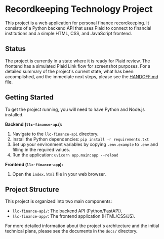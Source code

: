 # Recordkeeping Technology Project

This project is a web application for personal finance recordkeeping. It consists of a Python backend API that uses Plaid to connect to financial institutions and a simple HTML, CSS, and JavaScript frontend.

## Status

The project is currently in a state where it is ready for Plaid review. The frontend has a simulated Plaid Link flow for screenshot purposes. For a detailed summary of the project's current state, what has been accomplished, and the immediate next steps, please see the [HANDOFF.md](HANDOFF.md) file.

## Getting Started

To get the project running, you will need to have Python and Node.js installed.

**Backend (`llc-finance-api`):**

1.  Navigate to the `llc-finance-api` directory.
2.  Install the Python dependencies: `pip install -r requirements.txt`
3.  Set up your environment variables by copying `.env.example` to `.env` and filling in the required values.
4.  Run the application: `uvicorn app.main:app --reload`

**Frontend (`llc-finance-app`):**

1.  Open the `index.html` file in your web browser.

## Project Structure

This project is organized into two main components:

-   `llc-finance-api/`: The backend API (Python/FastAPI).
-   `llc-finance-app/`: The frontend application (HTML/CSS/JS).

For more detailed information about the project's architecture and the initial technical plans, please see the documents in the `docs/` directory.